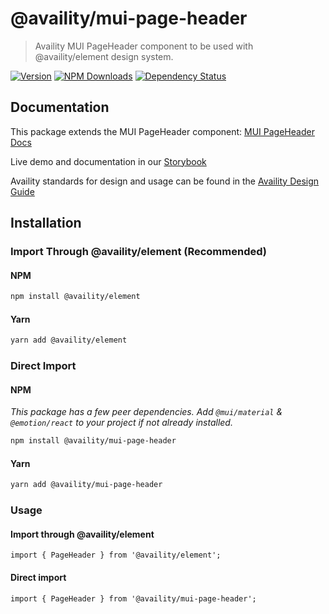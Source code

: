# @availity/mui-page-header

> Availity MUI PageHeader component to be used with @availity/element design system.

[![Version](https://img.shields.io/npm/v/@availity/mui-page-header.svg?style=for-the-badge)](https://www.npmjs.com/package/@availity/mui-page-header)
[![NPM Downloads](https://img.shields.io/npm/dt/@availity/mui-page-header.svg?style=for-the-badge)](https://www.npmjs.com/package/@availity/mui-page-header)
[![Dependency Status](https://img.shields.io/librariesio/release/npm/@availity/mui-page-header?style=for-the-badge)](https://github.com/Availity/element/blob/main/packages/mui-page-header/package.json)

## Documentation

This package extends the MUI PageHeader component: [MUI PageHeader Docs](https://mui.com/components/page-header/)

Live demo and documentation in our [Storybook](https://availity.github.io/element/?path=/docs/components-page-header-introduction--docs)

Availity standards for design and usage can be found in the [Availity Design Guide](https://zeroheight.com/2e36e50c7)

## Installation

### Import Through @availity/element (Recommended)

#### NPM

```bash
npm install @availity/element
```

#### Yarn

```bash
yarn add @availity/element
```

### Direct Import

#### NPM

_This package has a few peer dependencies. Add `@mui/material` & `@emotion/react` to your project if not already installed._

```bash
npm install @availity/mui-page-header
```

#### Yarn

```bash
yarn add @availity/mui-page-header
```

### Usage

#### Import through @availity/element

```tsx
import { PageHeader } from '@availity/element';
```

#### Direct import

```tsx
import { PageHeader } from '@availity/mui-page-header';
```
